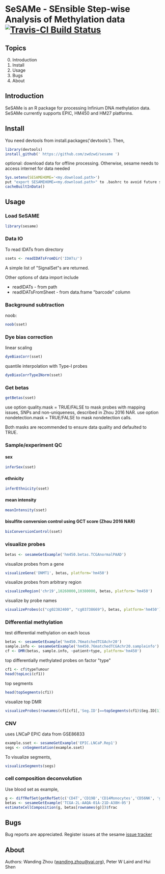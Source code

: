 # SeSAMe - SEnsible Step-wise Analysis of Methylation data [![Travis-CI Build Status](https://travis-ci.org/zwdzwd/sesame.svg?branch=master)](https://travis-ci.org/zwdzwd/sesame)
                  
## Topics

   0. Introduction
   1. Install
   2. Usage
   3. Bugs
   4. About

## Introduction

SeSAMe is an R package for processing Infinium DNA methylation data. SeSAMe currently supports EPIC, HM450 and HM27 platforms.

## Install
    
You need devtools from install.packages('devtools'). Then,

```R
library(devtools)
install_github(' https://github.com/zwdzwd/sesame ')
```

optional: download data for offline processing. Otherwise, sesame needs to access internet for data needed

```R
Sys.setenv(SESAMEHOME='<my.download.path>')
put "export SESAMEHOME=<my.download.path>" to .bashrc to avoid future setting of SESAMEHOME
cacheBuiltInData()
```

## Usage

### Load SeSAME

```R
library(sesame)
```

### Data IO
    
To read IDATs from directory
```R
ssets <- readIDATsFromDir('IDATs/')
```
        
A simple list of "SignalSet"s are returned.
        
Other options of data import include

+ readIDATs - from path
+ readIDATsFromSheet - from data.frame "barcode" column
        
### Background subtraction
    
noob:
```R
noob(sset)
```
      
### Dye bias correction

linear scaling
```R
dyeBiasCorr(sset)
```
      
quantile interpolation with Type-I probes
```R
dyeBiasCorrTypeINorm(sset)
```
      
### Get betas

```R
getBetas(sset)
```
use option quality.mask = TRUE/FALSE to mask probes with mapping issues, SNPs 	and non-uniqueness, described in Zhou 2016 NAR.
use option nondetection.mask = TRUE/FALSE to mask nondetection calls.

Both masks are recommended to ensure data quality and defaulted to TRUE.
        
### Sample/experiment QC

#### sex
```R
inferSex(sset)
```

#### ethnicity
```R
inferEthnicity(sset)
```

#### mean intensity
```R
meanIntensity(sset)
```

#### bisulfite conversion control using GCT score (Zhou 2016 NAR)
```R
bisConversionControl(sset)
```

### visualize probes

```R
betas <- sesameGetExample('hm450.betas.TCGAnormalPAAD')
```

visualize probes from a gene
```R
visualizeGene('DNMT1', betas, platform='hm450')
```

visualize probes from arbitrary region
```R
visualizeRegion('chr19',10260000,10380000, betas, platform='hm450')
```

visualize by probe names
```R
visualizeProbes(c("cg02382400", "cg03738669"), betas, platform='hm450')
```

### Differential methylation

test differential methylation on each locus
```R
betas <- sesameGetExample('hm450.76matchedTCGAchr20')
sample.info <- sesameGetExample('hm450.76matchedTCGAchr20.sampleinfo')
cf <- DMR(betas, sample.info, ~patient+type, platform='hm450')
```

top differentially methylated probes on factor "type"
```R
cf1 <- cf$typeTumour
head(topLoci(cf1))
```

top segments
```R
head(topSegments(cf1))
```
      
visualize top DMR
```R
visualizeProbes(rownames(cf1[cf1[,'Seg.ID']==topSegments(cf1)$Seg.ID[1],]), betas, upstream=5000, dwstream=5000, platform='hm450',heat.height=3.5)
```


### CNV
    
uses LNCaP EPIC data from GSE86833
```R
example.sset <- sesameGetExample('EPIC.LNCaP.Rep1')
segs <- cnSegmentation(example.sset)
```

To visualize segments,
```R
visualizeSegments(segs)
```

### cell composition deconvolution

Use blood set as example,

```R
g <- diffRefSet(getRefSet(c('CD4T','CD19B','CD14Monocytes','CD56NK', 'granulocytes'), platform='hm450'))
betas <- sesameGetExample('TCGA-2L-AAQA-01A-21D-A38H-05')
estimateCellComposition(g, betas[rownames(g)])$frac
```

## Bugs
    
Bug reports are appreciated. Register issues at the sesame [issue tracker](http://github.com/zwdzwd/sesame/issues)
    
    
## About
    
Authors: Wanding Zhou (wanding.zhou@vai.org), Peter W Laird and Hui Shen
    
    
